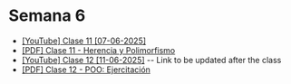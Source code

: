 # Semana 6

- [[YouTube] Clase 11 [07-06-2025]](https://youtu.be/4GzVqWcEpkw)
- [[PDF] Clase 11 - Herencia y Polimorfismo](./pdfs/Clase%2011%20-%20Herencia%20y%20Polimorfismo.pdf)
- [[YouTube] Clase 12 [11-06-2025]]() -- Link to be updated after the class
- [[PDF] Clase 12 - POO: Ejercitación](./pdfs/Clase%2012%20-%20Ejercitación%20POO%20-%20Clase.pdf)

